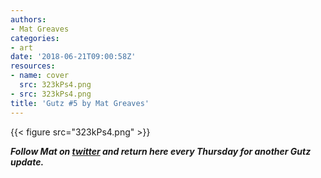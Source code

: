 ```yaml
---
authors:
- Mat Greaves
categories:
- art
date: '2018-06-21T09:00:58Z'
resources:
- name: cover
  src: 323kPs4.png
- src: 323kPs4.png
title: 'Gutz #5 by Mat Greaves'
---
```

{{< figure src="323kPs4.png" >}}

**_Follow Mat on [twitter](https://twitter.com/matgreaves "") and return here every Thursday for another Gutz update._**